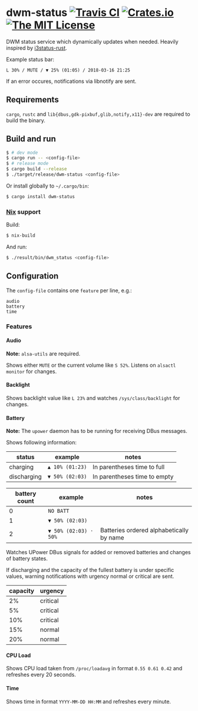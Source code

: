 # dwm-status [![Travis CI](https://img.shields.io/travis/Gerschtli/dwm-status.svg?style=flat-square)](https://travis-ci.org/Gerschtli/dwm-status) [![Crates.io](https://img.shields.io/crates/v/dwm-status.svg?style=flat-square)](https://crates.io/crates/dwm-status) [![The MIT License](https://img.shields.io/badge/license-MIT-orange.svg?style=flat-square)](http://opensource.org/licenses/MIT)

DWM status service which dynamically updates when needed.
Heavily inspired by [i3status-rust](https://github.com/greshake/i3status-rust).

Example status bar:
```
L 30% / MUTE / ▼ 25% (01:05) / 2018-03-16 21:25
```

If an error occures, notifications via libnotify are sent.

## Requirements

`cargo`, `rustc` and `lib{dbus,gdk-pixbuf,glib,notify,x11}-dev` are required to build the binary.

## Build and run

```sh
$ # dev mode
$ cargo run -- <config-file>
$ # release mode
$ cargo build --release
$ ./target/release/dwm-status <config-file>
```
Or install globally to `~/.cargo/bin`:
```sh
$ cargo install dwm-status
```

### [Nix](https://nixos.org/nix/) support

Build:
```sh
$ nix-build
```

And run:
```sh
$ ./result/bin/dwm_status <config-file>
```

## Configuration

The `config-file` contains one `feature` per line, e.g.:
```
audio
battery
time
```

### Features

#### Audio

**Note:** `alsa-utils` are required.

Shows either `MUTE` or the current volume like `S 52%`. Listens on `alsactl monitor` for changes.

#### Backlight

Shows backlight value like `L 23%` and watches `/sys/class/backlight` for changes.

#### Battery

**Note:** The `upower` daemon has to be running for receiving DBus messages.

Shows following information:

| status               | example         | notes                        |
| -------------------- | --------------- | ---------------------------- |
| charging             | `▲ 10% (01:23)` | In parentheses time to full  |
| discharging          | `▼ 50% (02:03)` | In parentheses time to empty |

| battery count | example               | notes                                    |
| ------------- | --------------------- | ---------------------------------------- |
| 0             | `NO BATT`             |                                          |
| 1             | `▼ 50% (02:03)`       |                                          |
| 2             | `▼ 50% (02:03) · 50%` | Batteries ordered alphabetically by name |

Watches UPower DBus signals for added or removed batteries and changes of battery states.

If discharging and the capacity of the fullest battery is under specific values, warning notifications with urgency
normal or critical are sent.

| capacity | urgency  |
| -------- | -------- |
| 2%       | critical |
| 5%       | critical |
| 10%      | critical |
| 15%      | normal   |
| 20%      | normal   |

#### CPU Load

Shows CPU load taken from `/proc/loadavg` in format `0.55 0.61 0.42` and refreshes every 20 seconds.

#### Time

Shows time in format `YYYY-MM-DD HH:MM` and refreshes every minute.
